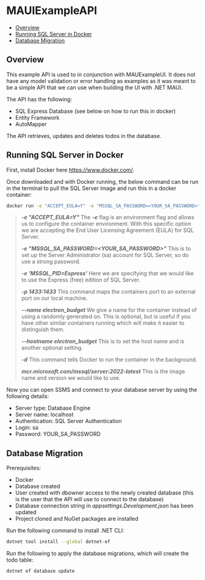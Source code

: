 # MAUIExampleAPI

- [Overview](#overview)
- [Running SQL Server in Docker](#running-sql-server-in-docker)
- [Database Migration](#database-migration)

## Overview

This example API is used to in conjunction with MAUExampleUI. It does not have any model validation or error handling as examples as it was meant to be a simple API that we can use when building the UI with .NET MAUI.

The API has the following:
- SQL Express Database (see below on how to run this in docker)
- Entity Framework
- AutoMapper

The API retrieves, updates and deletes todos in the database.

## Running SQL Server in Docker

First, install Docker here https://www.docker.com/.

Once downloaded and with Docker running, the below command can be run in the terminal to pull the SQL Server image and run this in a docker container:
```sh
docker run -e "ACCEPT_EULA=Y" -e "MSSQL_SA_PASSWORD=<YOUR_SA_PASSWORD>" -e 'MSSQL_PID=Express' -p 1433:1433 --name electron_budget --hostname electron_budget -d mcr.microsoft.com/mssql/server:2022-latest
```

> ***-e "ACCEPT_EULA=Y"*** The ***-e*** flag is an environment flag and allows us to configure the container environment. With this specific option we are accepting the End User Licensing Agreement (EULA) for SQL Server.
>
> ***-e "MSSQL_SA_PASSWORD=<YOUR_SA_PASSWORD>"*** This is to set up the Server Administrator (sa) account for SQL Server, so do use a strong password.
>
> ***-e 'MSSQL_PID=Express'*** Here we are specifying that we would like to use the Express (free) edition of SQL Server.
>
> ***-p 1433:1433*** This command maps the containers port to an external port on our local machine.
>
> ***--name electron_budget*** We give a name for the container instead of using a randomly generated on. This is optional, but is useful if you have other similar containers running which will make it easier to distinguish them.
>
> ***--hostname electron_budget*** This is to set the host name and is another optional setting.
>
> ***-d*** This command tells Docker to run the container in the background.
>
> ***mcr.microsoft.com/mssql/server:2022-latest*** This is the image name and version we would like to use.

Now you can open SSMS and connect to your database server by using the following details:
- Server type: Database Engine
- Server name: localhost
- Authentication: SQL Server Authentication
- Login: sa
- Password: YOUR_SA_PASSWORD

## Database Migration

Prerequisites:
- Docker
- Database created
- User created with dbowner access to the newly created database (this is the user that the API will use to connect to the database)
- Database connection string in *appsettings.Development.json* has been updated 
- Project cloned and NuGet packages are installed

Run the following command to install .NET CLI:
```sh
dotnet tool install --global dotnet-ef
```

Run the following to apply the database migrations, which will create the todo table:
```sh
dotnet ef database update
```
